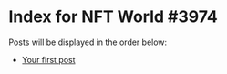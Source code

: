 # Index for NFT World #3974
Posts will be displayed in the order below:

- [Your first post](./001-first.md)

